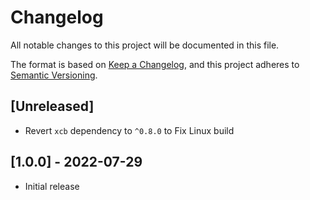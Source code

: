 # Changelog

All notable changes to this project will be documented in this file.

The format is based on [Keep a Changelog](https://keepachangelog.com/en/1.0.0/),
and this project adheres to [Semantic Versioning](https://semver.org/spec/v2.0.0.html).

## [Unreleased]

- Revert `xcb` dependency to `^0.8.0` to Fix Linux build

## [1.0.0] - 2022-07-29

- Initial release
